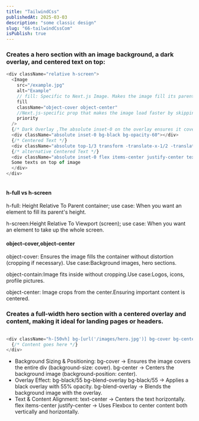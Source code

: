 ```yaml
---
title: "TailwindCss"
publishedAt: 2025-03-03
description: "some classic design"
slug: "66-tailwindCssCom"
isPublish: true
---
```

### Creates a hero section with an image background, a dark overlay, and centered text on top:

```js
<div className="relative h-screen">
  <Image
    src="/example.jpg"
    alt="Example"
    // fill: Specific to Next.js Image. Makes the image fill its parent container (requires relative positioning).Best used for Background images.
    fill
    className="object-cover object-center"
    //Next.js-specific prop that makes the image load faster by skipping lazy loading.
    priority
  />
  {/* Dark Overlay ,The absolute inset-0 on the overlay ensures it covers the image fully*/}
  <div className="absolute inset-0 bg-black bg-opacity-60"></div>
  {/* Centered Text */}
  <div className="absolute top-1/3 transform -translate-x-1/2 -translate-y-1/2 text-center w-full">">Some texts on top of image<div/>
  {/* alternative Centered Text */} 
  <div className="absolute inset-0 flex items-center justify-center text-center">
  Some texts on top of image
  </div>
</div>
 
```
#### h-full vs h-screen
h-full: Height Relative To Parent container; use case: When you want an element to fill its parent's height.

h-screen:Height Relative To Viewport (screen); use case: When you want an element to take up the whole screen.

#### object-cover,object-center
object-cover: Ensures the image fills the container without distortion (cropping if necessary). Use case:Background images, hero sections.

object-contain:Image fits inside without cropping.Use case:Logos, icons, profile pictures.

object-center: Image crops from the center.Ensuring important content is centered.
### Creates a full-width hero section with a centered overlay and content, making it ideal for landing pages or headers.

```js

<div className="h-[50vh] bg-[url('/images/hero.jpg')] bg-cover bg-center bg-black/55 bg-blend-overlay text-center flex items-center justify-center">
  {/* Content goes here */}
</div>

```
* Background Sizing & Positioning:
bg-cover → Ensures the image covers the entire div (background-size: cover).
bg-center → Centers the background image (background-position: center).
* Overlay Effect: bg-black/55 bg-blend-overlay
bg-black/55 → Applies a black overlay with 55% opacity.
bg-blend-overlay → Blends the background image with the overlay.
* Text & Content Alignment:
text-center → Centers the text horizontally.
flex items-center justify-center → Uses Flexbox to center content both vertically and horizontally.